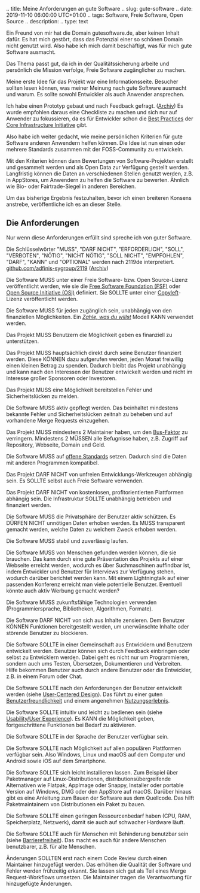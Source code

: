 .. title: Meine Anforderungen an gute Software
.. slug: gute-software
.. date: 2019-11-10 06:00:00 UTC+01:00
.. tags: Software, Freie Software, Open Source
.. description:
.. type: text

Ein Freund von mir hat die Domain gutesoftware.de, aber keinen Inhalt dafür. Es hat mich gestört, dass das Potenzial einer so schönen Domain nicht genutzt wird. Also habe ich mich damit beschäftigt, was für mich gute Software ausmacht.
<!-- TEASER_END -->
Das Thema passt gut, da ich in der Qualitätssicherung arbeite und persönlich die Mission verfolge, Freie Software zugänglicher zu machen.

Meine erste Idee für das Projekt war eine Informationsseite. Besucher sollten lesen können, was meiner Meinung nach gute Software ausmacht und warum. Es sollte sowohl Entwickler als auch Anwender ansprechen.

Ich habe einen Prototyp gebaut und nach Feedback gefragt. ([Archiv](https://web.archive.org/web/20191110042008/https://gutesoftware.de/)) Es wurde empfohlen daraus eine Checkliste zu machen und sich nur auf Anwender zu fokussieren, da es für Entwickler schon die [Best Practices](https://github.com/coreinfrastructure/best-practices-badge/blob/master/doc/criteria.md) der [Core Infrastructure Initiative](https://www.coreinfrastructure.org/) gibt.

Also habe ich weiter gedacht, wie meine persönlichen Kriterien für gute Software anderen Anwendern helfen können. Die Idee ist nun einen oder mehrere Standards zusammen mit der FOSS-Community zu entwickeln.

Mit den Kriterien können dann Bewertungen von Software-Projekten erstellt und gesammelt werden und als Open Data zur Verfügung gestellt werden. Langfristig können die Daten an verschiedenen Stellen genutzt werden, z.B. in AppStores, um Anwendern zu helfen die Software zu bewerten. Ähnlich wie Bio- oder Fairtrade-Siegel in anderen Bereichen.

Um das bisherige Ergebnis festzuhalten, bevor ich einen breiteren Konsens anstrebe, veröffentliche ich es an dieser Stelle.

## Die Anforderungen

Nur wenn diese Anforderungen erfüllt sind spreche ich von guter Software.

Die Schlüsselwörter "MUSS", "DARF NICHT", "ERFORDERLICH", "SOLL",
"VERBOTEN", "NÖTIG", "NICHT NÖTIG", "SOLL NICHT", "EMPFOHLEN", "DARF",
"KANN" und "OPTIONAL" werden nach 2119de interpretiert.
[github.com/adfinis-sygroup/2119](https://github.com/adfinis-sygroup/2119/blob/master/2119de.rst) ([Archiv](https://web.archive.org/web/20191110020457/https://github.com/adfinis-sygroup/2119/blob/master/2119de.rst))


Die Software MUSS unter einer Freie Software- bzw. Open Source-Lizenz veröffentlicht werden, wie sie die [Free Software Foundation (FSF)](https://www.gnu.org/licenses/license-list.html) oder [Open Source Initiative (OSI)](https://opensource.org/licenses) definiert. Sie SOLLTE unter einer [Copyleft](https://de.wikipedia.org/wiki/Copyleft)-Lizenz veröffentlicht werden.

Die Software MUSS für jeden zugänglich sein, unabhängig von den finanziellen Möglichkeiten. Ein *[Zahle, was du willst](https://de.wikipedia.org/wiki/Pay_what_you_want)* Modell KANN verwendet werden.

Das Projekt MUSS Benutzern die Möglichkeit geben es finanziell zu unterstützen.

Das Projekt MUSS hauptsächlich direkt durch seine Benutzer finanziert werden. Diese KÖNNEN dazu aufgerufen werden, jeden Monat freiwillig einen kleinen Betrag zu spenden. Dadurch bleibt das Projekt unabhängig und kann nach den Interessen der Benutzer entwickelt werden und nicht im Interesse großer Sponsoren oder Investoren.

Das Projekt MUSS eine Möglichkeit bereitstellen Fehler und Sicherheitslücken zu melden.

Die Software MUSS aktiv gepflegt werden. Das beinhaltet mindestens bekannte Fehler und Sicherheitslücken zeitnah zu beheben und auf vorhandene Merge Requests einzugehen.

Das Projekt MUSS mindestens 2 Maintainer haben, um den [Bus-Faktor](https://de.wikipedia.org/wiki/Truck_Number) zu verringern. Mindestens 2 MÜSSEN alle Befugnisse haben, z.B. Zugriff auf Repository, Webseite, Domain und Geld.

Die Software MUSS auf [offene Standards](https://fsfe.org/activities/os/os.de.html) setzen. Dadurch sind die Daten mit anderen Programmen kompatibel.

Das Projekt DARF NICHT von unfreien Entwicklungs-Werkzeugen abhängig sein. Es SOLLTE selbst auch Freie Software verwenden.

Das Projekt DARF NICHT von kostenlosen, profitorientierten Plattformen abhängig sein. Die Infrastruktur SOLLTE unabhängig betrieben und finanziert werden.

Die Software MUSS die Privatsphäre der Benutzer aktiv schützen. Es DÜRFEN NICHT unnötigen Daten erhoben werden. Es MUSS transparent gemacht werden, welche Daten zu welchem Zweck erhoben werden.

Die Software MUSS stabil und zuverlässig laufen.

Die Software MUSS von Menschen gefunden werden können, die sie brauchen. Das kann durch eine gute Präsentation des Projekts auf einer Webseite erreicht werden, wodurch es über Suchmaschinen auffindbar ist, indem Entwickler und Benutzer für Interviews zur Verfügung stehen, wodurch darüber berichtet werden kann. Mit einem Lightningtalk auf einer passenden Konferenz erreicht man viele potentielle Benutzer. Eventuell könnte auch aktiv Werbung gemacht werden?

Die Software MUSS zukunftsfähige Technologien verwenden (Programmiersprache, Bibliotheken, Algorithmen, Formate).

Die Software DARF NICHT von sich aus Inhalte zensieren. Dem Benutzer KÖNNEN Funktionen bereitgestellt werden, um unerwünschte Inhalte oder störende Benutzer zu blockieren.


Die Software SOLLTE in einer Gemeinschaft aus Entwicklern und Benutzern entwickelt werden. Benutzer können sich durch Feedback einbringen oder selbst zu Entwicklern werden. Dabei geht es nicht nur um Programmieren, sondern auch ums Testen, Übersetzen, Dokumentieren und Verbreiten. Hilfe bekommen Benutzer auch durch andere Benutzer oder die Entwickler, z.B. in einem Forum oder Chat.

Die Software SOLLTE nach den Anforderungen der Benutzer entwickelt werden (siehe [User-Centered Design](https://de.wikipedia.org/wiki/Nutzerorientierte_Gestaltung)). Das führt zu einer guten [Benutzerfreundlichkeit](https://de.wikipedia.org/wiki/Benutzerfreundlichkeit) und einem angenehmen [Nutzungserlebnis](https://de.wikipedia.org/wiki/User_Experience).

Die Software SOLLTE intuitiv und leicht zu bedienen sein (siehe [Usability/User Experience](https://www.usability.de/usability-user-experience.html)). Es KANN die Möglichkeit geben, fortgeschrittene Funktionen bei Bedarf zu aktivieren.

Die Software SOLLTE in der Sprache der Benutzer verfügbar sein.

Die Software SOLLTE nach Möglichkeit auf allen populären Plattformen verfügbar sein. Also Windows, Linux und macOS auf dem Computer und Android sowie iOS auf dem Smartphone.

Die Software SOLLTE sich leicht installieren lassen. Zum Beispiel über Paketmanager auf Linux-Distributionen, distributionsübergreifende Alternativen wie Flatpak, AppImage oder Snappy, Installer oder portable Version auf Windows, DMG oder den AppStore auf macOS. Darüber hinaus gibt es eine Anleitung zum Bauen der Software aus dem Quellcode. Das hilft Paketmaintainern von Distributionen ein Paket zu bauen.

Die Software SOLLTE einen geringen Ressourcenbedarf haben (CPU, RAM, Speicherplatz, Netzwerk), damit sie auch auf schwacher Hardware läuft.

Die Software SOLLTE auch für Menschen mit Behinderung benutzbar sein (siehe [Barrierefreiheit](https://de.wikipedia.org/wiki/Barrierefreies_Arbeiten_am_Computer)). Das macht es auch für andere Menschen benutzbarer, z.B. für alte Menschen.

Änderungen SOLLTEN erst nach einem Code Review durch einen Maintainer hinzugefügt werden. Das erhöhen die Qualität der Software und Fehler werden frühzeitig erkannt. Sie lassen sich gut als Teil eines Merge Request-Workflows umsetzen. Die Maintainer tragen die Verantwortung für hinzugefügte Änderungen.
